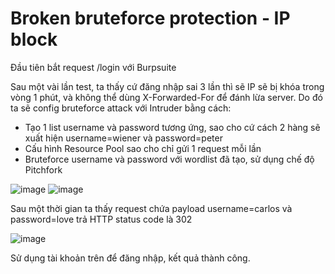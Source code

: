 # Broken bruteforce protection - IP block
Đầu tiên bắt request /login với Burpsuite

Sau một vài lần test, ta thấy cứ đăng nhập sai 3 lần thì sẽ IP sẽ bị khóa trong vòng 1 phút, và không thể dùng X-Forwarded-For để đánh lừa server. Do đó ta sẽ config bruteforce attack với Intruder bằng cách:
+ Tạo 1 list username và password tương ứng, sao cho cứ cách 2 hàng sẽ xuất hiện username=wiener và password=peter
+ Cấu hình Resource Pool sao cho chỉ gửi 1 request mỗi lần
+ Bruteforce username và password với wordlist đã tạo, sử dụng chế độ Pitchfork

![image](https://user-images.githubusercontent.com/103978452/201044762-f1da5de3-3dda-47d0-b853-95e21c6ff66c.png)
![image](https://user-images.githubusercontent.com/103978452/201044909-6234f0f0-8441-48c2-b8d6-7d570e804cd8.png)

Sau một thời gian ta thấy request chứa payload username=carlos và password=love trả HTTP status code là 302

![image](https://user-images.githubusercontent.com/103978452/201044436-f6c9448d-5419-403a-b9da-2afb9d387882.png)

Sử dụng tài khoản trên để đăng nhập, kết quả thành công.
